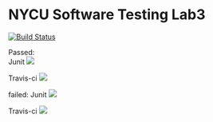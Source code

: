 # NYCU Software Testing Lab3
[![Build Status](https://travis-ci.com/wimterdom/509557012.svg?branch=main)](https://travis-ci.com/wimterdom/509557012)

Passed:<br>
Junit
![](https://i.imgur.com/XM91Bsd.png)

Travis-ci
![](https://i.imgur.com/fW9Ki6k.png)



failed:
Junit
![](https://i.imgur.com/ffBJMm7.png)

Travis-ci
![](https://i.imgur.com/Jym6hke.png)
